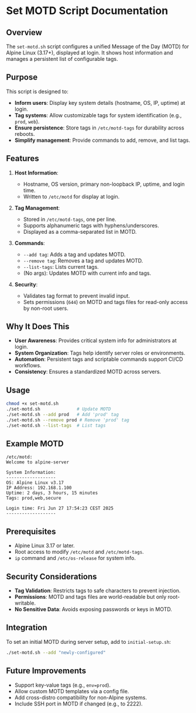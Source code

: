 # Set MOTD Script Documentation

## Overview
The `set-motd.sh` script configures a unified Message of the Day (MOTD) for Alpine Linux (3.17+), displayed at login. It shows host information and manages a persistent list of configurable tags.

## Purpose
This script is designed to:
- **Inform users**: Display key system details (hostname, OS, IP, uptime) at login.
- **Tag systems**: Allow customizable tags for system identification (e.g., `prod`, `web`).
- **Ensure persistence**: Store tags in `/etc/motd-tags` for durability across reboots.
- **Simplify management**: Provide commands to add, remove, and list tags.

## Features
1. **Host Information**:
   - Hostname, OS version, primary non-loopback IP, uptime, and login time.
   - Written to `/etc/motd` for display at login.

2. **Tag Management**:
   - Stored in `/etc/motd-tags`, one per line.
   - Supports alphanumeric tags with hyphens/underscores.
   - Displayed as a comma-separated list in MOTD.

3. **Commands**:
   - `--add tag`: Adds a tag and updates MOTD.
   - `--remove tag`: Removes a tag and updates MOTD.
   - `--list-tags`: Lists current tags.
   - (No args): Updates MOTD with current info and tags.

4. **Security**:
   - Validates tag format to prevent invalid input.
   - Sets permissions (`644`) on MOTD and tags files for read-only access by non-root users.

## Why It Does This
- **User Awareness**: Provides critical system info for administrators at login.
- **System Organization**: Tags help identify server roles or environments.
- **Automation**: Persistent tags and scriptable commands support CI/CD workflows.
- **Consistency**: Ensures a standardized MOTD across servers.

## Usage
```bash
chmod +x set-motd.sh
./set-motd.sh              # Update MOTD
./set-motd.sh --add prod   # Add 'prod' tag
./set-motd.sh --remove prod # Remove 'prod' tag
./set-motd.sh --list-tags  # List tags
```

## Example MOTD
```
/etc/motd:
Welcome to alpine-server

System Information:
-------------------
OS: Alpine Linux v3.17
IP Address: 192.168.1.100
Uptime: 2 days, 3 hours, 15 minutes
Tags: prod,web,secure

Login time: Fri Jun 27 17:54:23 CEST 2025
-------------------
```

## Prerequisites
- Alpine Linux 3.17 or later.
- Root access to modify `/etc/motd` and `/etc/motd-tags`.
- `ip` command and `/etc/os-release` for system info.

## Security Considerations
- **Tag Validation**: Restricts tags to safe characters to prevent injection.
- **Permissions**: MOTD and tags files are world-readable but only root-writable.
- **No Sensitive Data**: Avoids exposing passwords or keys in MOTD.

## Integration
To set an initial MOTD during server setup, add to `initial-setup.sh`:
```bash
./set-motd.sh --add "newly-configured"
```

## Future Improvements
- Support key-value tags (e.g., `env=prod`).
- Allow custom MOTD templates via a config file.
- Add cross-distro compatibility for non-Alpine systems.
- Include SSH port in MOTD if changed (e.g., to 2222).